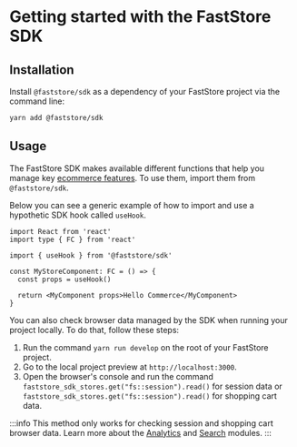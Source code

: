 # Getting started with the FastStore SDK

## Installation

Install `@faststore/sdk` as a dependency of your FastStore project via the command line:

```bash
yarn add @faststore/sdk
```

## Usage

The FastStore SDK makes available different functions that help you manage key [ecommerce features](/reference/sdk/faststore-sdk). To use them, import them from `@faststore/sdk`.

Below you can see a generic example of how to import and use a hypothetic SDK hook called `useHook`.

```tsx
import React from 'react'
import type { FC } from 'react'

import { useHook } from '@faststore/sdk'

const MyStoreComponent: FC = () => {
  const props = useHook()

  return <MyComponent props>Hello Commerce</MyComponent>
}
```

You can also check browser data managed by the SDK when running your project locally. To do that, follow these steps:

1. Run the command `yarn run develop` on the root of your FastStore project.
2. Go to the local project preview at `http://localhost:3000`.
3. Open the browser's console and run the command `faststore_sdk_stores.get("fs::session").read()` for session data or `faststore_sdk_stores.get("fs::session").read()` for shopping cart data.

:::info
This method only works for checking session and shopping cart browser data. Learn more about the [Analytics](/reference/sdk/analytics) and [Search](/reference/sdk/search) modules.
:::
